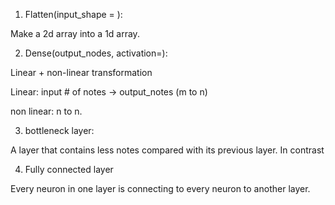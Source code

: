 1. Flatten(input_shape = ):

Make a 2d array into a 1d array.

2. Dense(output_nodes, activation=):

Linear + non-linear transformation

Linear: input # of notes -> output_notes (m to n)

non linear: n to n.

3. bottleneck layer:

A layer that contains less notes compared with its previous layer. In contrast 

4. Fully connected layer

Every neuron in one layer is connecting to every neuron to another layer.
